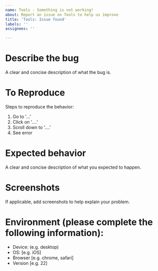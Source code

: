 ```yaml
---
name: Tools - Something is not working!
about: Report an issue on Tools to help us improve
title: 'Tools: Issue found'
labels: ''
assignees: ''

---
```


# Describe the bug
A clear and concise description of what the bug is.

# To Reproduce
Steps to reproduce the behavior:
1. Go to '...'
2. Click on '....'
3. Scroll down to '....'
4. See error

# Expected behavior
A clear and concise description of what you expected to happen.

# Screenshots
If applicable, add screenshots to help explain your problem.

# Environment (please complete the following information):
 - Device: (e.g. desktop)
 - OS: [e.g. iOS]
 - Browser [e.g. chrome, safari]
 - Version [e.g. 22]
